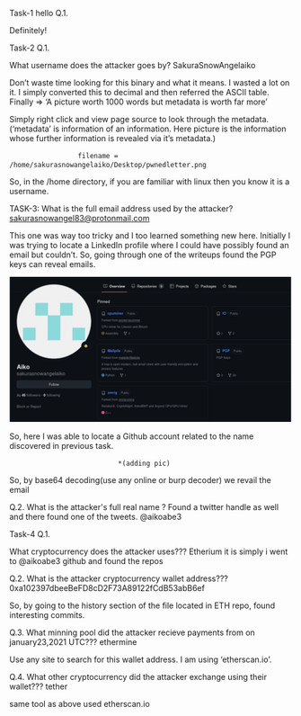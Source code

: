 Task-1 hello
Q.1.


Definitely!

Task-2
Q.1.

What username does the attacker goes by?
SakuraSnowAngelaiko


Don’t waste time looking for this binary and what it means. I wasted a lot on it. I simply converted this to decimal and then referred the ASCII table.
Finally => ‘A picture worth 1000 words but metadata is worth far more’

Simply right click and view page source to look through the metadata.
(‘metadata’ is information of an information. Here picture is the information whose further information is revealed via it’s metadata.)


                     filename = /home/sakurasnowangelaiko/Desktop/pwnedletter.png

                     
So, in the /home directory, if you are familiar with linux then you know it is a username.




TASK-3:
What is the full email address used by the attacker?
                           sakurasnowangel83@protonmail.com


This one was way too tricky and I too learned something new here. Initially I was trying to locate a LinkedIn profile
where I could have possibly found an email but couldn’t.
So, going through one of the writeups found the PGP keys can reveal emails.






                        
![Website Screenshot](./Screenshot%20(122).png)




So, here I was able to locate a Github account related to the name discovered in previous task.



                               *(adding pic)


So, by base64 decoding(use any online or burp decoder) we revail the email

Q.2.
What is the attacker's full real name ?
Found a twitter handle as well and there found one of the tweets.
@aikoabe3



Task-4
Q.1.

What cryptocurrency does the attacker uses???
Etherium it is
simply i went to @aikoabe3 github and found the repos

Q.2.
What is the attacker cryptocurrency wallet address???
0xa102397dbeeBeFD8cD2F73A89122fCdB53abB6ef

So, by going to the history section of the file located in ETH repo, found interesting commits.



Q.3.
What minning pool did the attacker recieve payments from on january23,2021 UTC???
ethermine



Use any site to search for this wallet address. I am using ‘etherscan.io’.



Q.4.
What other cryptocurrency did the attacker exchange using their wallet???
tether

same tool as above used etherscan.io

